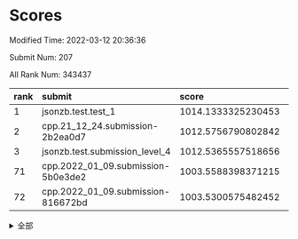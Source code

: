 # Scores

Modified Time: 2022-03-12 20:36:36

Submit Num: 207

All Rank Num: 343437

| rank |               submit               |       score        |       sigma        | pk_num |
| :--- | :--------------------------------- | :----------------- | :----------------- | :----- |
| 1    | jsonzb.test.test_1                 | 1014.1333325230453 | 0.841015305161955  | 6639   |
| 2    | cpp.21_12_24.submission-2b2ea0d7   | 1012.5756790802842 | 0.804981846662583  | 6634   |
| 3    | jsonzb.test.submission_level_4     | 1012.5365557518656 | 0.8116404545740228 | 6633   |
| 71   | cpp.2022_01_09.submission-5b0e3de2 | 1003.5588398371215 | 0.7228034617355291 | 6632   |
| 72   | cpp.2022_01_09.submission-816672bd | 1003.5300575482452 | 0.710971505262071  | 6634   |


<details>
<summary>全部</summary>

| rank |                 submit                 |       score        |       sigma        | pk_num |
| :--- | :------------------------------------- | :----------------- | :----------------- | :----- |
| 1    | jsonzb.test.test_1                     | 1014.1333325230453 | 0.841015305161955  | 6639   |
| 2    | cpp.21_12_24.submission-2b2ea0d7       | 1012.5756790802842 | 0.804981846662583  | 6634   |
| 3    | jsonzb.test.submission_level_4         | 1012.5365557518656 | 0.8116404545740228 | 6633   |
| 4    | gobigger.level_3.submission_level_3_42 | 1012.484879549435  | 0.811165942800505  | 6637   |
| 5    | gobigger.level_3.submission_level_3_27 | 1011.9662579111902 | 0.7880117316500741 | 6636   |
| 6    | gobigger.level_3.submission_level_3_10 | 1011.4622275536199 | 0.7823836011076019 | 6640   |
| 7    | gobigger.level_3.submission_level_3_15 | 1011.2927622003868 | 0.765326467861892  | 6637   |
| 8    | gobigger.level_3.submission_level_3_36 | 1011.1795773256899 | 0.7500885846241317 | 6638   |
| 9    | gobigger.level_3.submission_level_3_30 | 1010.9718507060818 | 0.7794897028214054 | 6638   |
| 10   | gobigger.level_3.submission_level_3_3  | 1010.9518137649535 | 0.7763551646143587 | 6631   |
| 11   | gobigger.level_3.submission_level_3_18 | 1010.791789129415  | 0.7755964393553055 | 6639   |
| 12   | gobigger.level_3.submission_level_3_19 | 1010.6675160331008 | 0.7771527737404128 | 6645   |
| 13   | gobigger.level_3.submission_level_3_21 | 1010.6293831010381 | 0.770072629763886  | 6638   |
| 14   | gobigger.level_3.submission_level_3_16 | 1010.5628830598191 | 0.7719735190629988 | 6637   |
| 15   | gobigger.level_3.submission_level_3_9  | 1010.5007565738875 | 0.74402456812695   | 6633   |
| 16   | gobigger.level_3.submission_level_3_5  | 1010.4535340292585 | 0.7806958490506376 | 6641   |
| 17   | gobigger.level_3.submission_level_3_23 | 1010.3775597858108 | 0.7661651971770816 | 6631   |
| 18   | gobigger.level_3.submission_level_3_20 | 1010.3506487895896 | 0.7710223551981894 | 6632   |
| 19   | gobigger.level_3.submission_level_3_47 | 1010.2571935337518 | 0.7464023274869068 | 6638   |
| 20   | gobigger.level_3.submission_level_3_48 | 1010.1786305649607 | 0.7532214980938216 | 6636   |
| 21   | gobigger.level_3.submission_level_3_25 | 1010.0888314615878 | 0.7676682729063375 | 6632   |
| 22   | gobigger.level_3.submission_level_3_14 | 1010.01545183672   | 0.7743728424069001 | 6630   |
| 23   | gobigger.level_3.submission_level_3_12 | 1010.0038150022503 | 0.7547932331617544 | 6634   |
| 24   | gobigger.level_3.submission_level_3_6  | 1009.9743202899249 | 0.7490065462889071 | 6640   |
| 25   | gobigger.level_3.submission_level_3_7  | 1009.8700523221854 | 0.7580217291793501 | 6637   |
| 26   | gobigger.level_3.submission_level_3_1  | 1009.8624790884109 | 0.761296364180798  | 6640   |
| 27   | gobigger.level_3.submission_level_3_35 | 1009.8534092462952 | 0.7369533062513961 | 6636   |
| 28   | gobigger.level_3.submission_level_3_32 | 1009.8235573535651 | 0.7732732072282511 | 6636   |
| 29   | gobigger.level_3.submission_level_3_41 | 1009.7754967519611 | 0.7769154043961171 | 6637   |
| 30   | gobigger.level_3.submission_level_3_4  | 1009.7615550329444 | 0.7476329451505104 | 6638   |
| 31   | gobigger.level_3.submission_level_3_26 | 1009.74045264739   | 0.7557484807695463 | 6636   |
| 32   | gobigger.level_3.submission_level_3_13 | 1009.7025821595942 | 0.7541568877796309 | 6639   |
| 33   | gobigger.level_3.submission_level_3_43 | 1009.5749612398447 | 0.7601880234408169 | 6635   |
| 34   | gobigger.level_3.submission_level_3_34 | 1009.5730566208149 | 0.7640655332536932 | 6638   |
| 35   | gobigger.level_3.submission_level_3_0  | 1009.4333027697392 | 0.7735412703633314 | 6635   |
| 36   | gobigger.level_3.submission_level_3_11 | 1009.4202541739736 | 0.7490008417269914 | 6639   |
| 37   | gobigger.level_3.submission_level_3_29 | 1009.408756074051  | 0.7635155979573868 | 6635   |
| 38   | gobigger.level_3.submission_level_3_31 | 1009.3657489966523 | 0.7548767791747186 | 6636   |
| 39   | gobigger.level_3.submission_level_3_22 | 1009.3540947044677 | 0.7515082256128734 | 6632   |
| 40   | gobigger.level_3.submission_level_3_24 | 1009.305447084401  | 0.7676747067719772 | 6643   |
| 41   | gobigger.level_3.submission_level_3_40 | 1009.2663389098503 | 0.7674281398516888 | 6641   |
| 42   | gobigger.level_3.submission_level_3_2  | 1009.2215276375005 | 0.738135285827655  | 6634   |
| 43   | gobigger.level_3.submission_level_3_39 | 1009.1909343862758 | 0.7674284213788243 | 6633   |
| 44   | gobigger.level_3.submission_level_3_38 | 1009.1718771246849 | 0.7523540476353521 | 6638   |
| 45   | gobigger.level_3.submission_level_3_17 | 1009.1298056483025 | 0.760467236535376  | 6637   |
| 46   | gobigger.level_3.submission_level_3_49 | 1009.0422415041542 | 0.7491901858936015 | 6634   |
| 47   | gobigger.level_3.submission_level_3_28 | 1008.9944955159696 | 0.7549693903361709 | 6638   |
| 48   | gobigger.level_3.submission_level_3_46 | 1008.9614790950538 | 0.7396318049598443 | 6635   |
| 49   | gobigger.level_3.submission_level_3_44 | 1008.8112728774403 | 0.7511934388026947 | 6639   |
| 50   | gobigger.level_3.submission_level_3_37 | 1008.6178218318261 | 0.7601891918577505 | 6637   |
| 51   | gobigger.level_3.submission_level_3_8  | 1008.5285228850187 | 0.7505522203761934 | 6637   |
| 52   | gobigger.level_3.submission_level_3_33 | 1008.4207666920945 | 0.7375353193010156 | 6640   |
| 53   | gobigger.level_3.submission_level_3_45 | 1008.1179358424778 | 0.7510501800133891 | 6635   |
| 54   | gobigger.level_1.submission_level_1_48 | 1004.404216826361  | 0.7128541897182818 | 6634   |
| 55   | gobigger.level_1.submission_level_1_42 | 1004.349027383016  | 0.714319737645853  | 6636   |
| 56   | gobigger.level_1.submission_level_1_0  | 1004.2120288575328 | 0.7180762682494433 | 6641   |
| 57   | gobigger.level_1.submission_level_1_31 | 1004.1992716877699 | 0.7176332584920523 | 6634   |
| 58   | gobigger.level_1.submission_level_1_6  | 1004.1284434566641 | 0.7350323305364788 | 6638   |
| 59   | gobigger.level_1.submission_level_1_32 | 1004.0016982556606 | 0.7199330397523681 | 6636   |
| 60   | gobigger.level_1.submission_level_1_44 | 1003.9176527672179 | 0.722890166660183  | 6634   |
| 61   | gobigger.level_1.submission_level_1_1  | 1003.8711186201463 | 0.7101495617106156 | 6632   |
| 62   | gobigger.level_1.submission_level_1_46 | 1003.8601621127824 | 0.720207348312349  | 6632   |
| 63   | gobigger.level_1.submission_level_1_39 | 1003.8420756776014 | 0.7137424043563084 | 6637   |
| 64   | gobigger.level_1.submission_level_1_29 | 1003.7942541282414 | 0.7203413490002747 | 6633   |
| 65   | gobigger.level_1.submission_level_1_49 | 1003.7131904947336 | 0.7159805240682181 | 6633   |
| 66   | gobigger.level_1.submission_level_1_36 | 1003.7062394350162 | 0.7173289862178264 | 6637   |
| 67   | gobigger.level_1.submission_level_1_37 | 1003.6807301745727 | 0.7182493308107412 | 6639   |
| 68   | gobigger.level_1.submission_level_1_30 | 1003.6499013752477 | 0.7302841544838975 | 6643   |
| 69   | gobigger.level_1.submission_level_1_45 | 1003.6311716584586 | 0.7220735889336456 | 6635   |
| 70   | gobigger.level_1.submission_level_1_19 | 1003.6069590170265 | 0.7142624426511179 | 6633   |
| 71   | cpp.2022_01_09.submission-5b0e3de2     | 1003.5588398371215 | 0.7228034617355291 | 6632   |
| 72   | cpp.2022_01_09.submission-816672bd     | 1003.5300575482452 | 0.710971505262071  | 6634   |
| 73   | gobigger.level_1.submission_level_1_26 | 1003.505930580379  | 0.7275326930048479 | 6633   |
| 74   | gobigger.level_1.submission_level_1_11 | 1003.4867849586054 | 0.7172461851468638 | 6639   |
| 75   | gobigger.level_1.submission_level_1_3  | 1003.4778102953159 | 0.7197298540811967 | 6636   |
| 76   | gobigger.level_1.submission_level_1_21 | 1003.457401381648  | 0.7182055697404105 | 6636   |
| 77   | gobigger.level_1.submission_level_1_16 | 1003.4564005121163 | 0.7191514378762079 | 6631   |
| 78   | gobigger.level_1.submission_level_1_33 | 1003.4187216619416 | 0.7187111018553726 | 6630   |
| 79   | gobigger.level_1.submission_level_1_35 | 1003.3616912601352 | 0.7056416006323061 | 6636   |
| 80   | gobigger.level_1.submission_level_1_2  | 1003.3290588605461 | 0.7098941663777009 | 6638   |
| 81   | gobigger.level_1.submission_level_1_34 | 1003.3284950789155 | 0.710785127979585  | 6634   |
| 82   | gobigger.level_1.submission_level_1_13 | 1003.3135270305336 | 0.6996726350466429 | 6638   |
| 83   | gobigger.level_1.submission_level_1_15 | 1003.3075456569192 | 0.7107820661337596 | 6637   |
| 84   | gobigger.level_1.submission_level_1_12 | 1003.2273708542031 | 0.7131757306832534 | 6640   |
| 85   | gobigger.level_1.submission_level_1_4  | 1003.2245137356449 | 0.7118267408103011 | 6640   |
| 86   | gobigger.level_1.submission_level_1_18 | 1003.2135280209717 | 0.7213559989632661 | 6637   |
| 87   | gobigger.level_1.submission_level_1_7  | 1003.2026310780168 | 0.7066980028487969 | 6638   |
| 88   | gobigger.level_1.submission_level_1_41 | 1003.1620539836457 | 0.7168204400934075 | 6636   |
| 89   | gobigger.level_1.submission_level_1_22 | 1003.1180830273231 | 0.7036424526110989 | 6629   |
| 90   | gobigger.level_1.submission_level_1_23 | 1003.1157136380998 | 0.7000637071668775 | 6635   |
| 91   | gobigger.level_1.submission_level_1_28 | 1003.0852245633054 | 0.7063512979183035 | 6639   |
| 92   | gobigger.level_1.submission_level_1_9  | 1003.042404954372  | 0.7030937912870312 | 6632   |
| 93   | gobigger.level_1.submission_level_1_14 | 1003.0396356502183 | 0.715170676259518  | 6632   |
| 94   | gobigger.level_1.submission_level_1_24 | 1002.9320356247022 | 0.709228314069656  | 6640   |
| 95   | gobigger.level_1.submission_level_1_38 | 1002.910926449835  | 0.7088390715500801 | 6641   |
| 96   | gobigger.level_1.submission_level_1_8  | 1002.8412422128124 | 0.7134632663073504 | 6638   |
| 97   | gobigger.level_1.submission_level_1_47 | 1002.8366116748314 | 0.7192356017696393 | 6639   |
| 98   | gobigger.level_1.submission_level_1_27 | 1002.7642804647497 | 0.7083822143348931 | 6633   |
| 99   | gobigger.level_1.submission_level_1_17 | 1002.7341078989424 | 0.7172761779828236 | 6633   |
| 100  | gobigger.level_1.submission_level_1_10 | 1002.693622474343  | 0.7142041002539935 | 6638   |
| 101  | gobigger.level_1.submission_level_1_43 | 1002.6883101277352 | 0.7132171645218348 | 6641   |
| 102  | gobigger.level_1.submission_level_1_25 | 1002.5485945281029 | 0.7277053035507515 | 6642   |
| 103  | gobigger.level_1.submission_level_1_40 | 1002.532938069341  | 0.7175873717870832 | 6633   |
| 104  | gobigger.level_1.submission_level_1_5  | 1002.4339870325703 | 0.7220363462042074 | 6632   |
| 105  | gobigger.level_1.submission_level_1_20 | 1002.0969735586091 | 0.7112754824072591 | 6630   |
| 106  | gobigger.random.submission_random_10   | 998.522274928196   | 0.7046918003211889 | 6634   |
| 107  | gobigger.random.submission_random_17   | 997.1463498567165  | 0.7016295465642626 | 6640   |
| 108  | gobigger.random.submission_random_35   | 997.0545644330136  | 0.7141280789153577 | 6636   |
| 109  | gobigger.random.submission_random_11   | 996.8172917768787  | 0.7029863226308307 | 6635   |
| 110  | gobigger.random.submission_random_32   | 996.6177677733679  | 0.7052877027413417 | 6629   |
| 111  | gobigger.random.submission_random_43   | 996.5320547835948  | 0.7242944979274929 | 6631   |
| 112  | gobigger.random.submission_random_34   | 996.5144877382463  | 0.7127277762842792 | 6634   |
| 113  | gobigger.random.submission_random_20   | 996.460397054438   | 0.7091257437709597 | 6636   |
| 114  | gobigger.random.submission_random_3    | 996.4516288857191  | 0.7070782845334364 | 6637   |
| 115  | gobigger.random.submission_random_39   | 996.4307309311803  | 0.7068820967589531 | 6640   |
| 116  | gobigger.random.submission_random_41   | 996.4111203749213  | 0.7132688394462574 | 6630   |
| 117  | gobigger.random.submission_random_21   | 996.409153004762   | 0.7143106481799054 | 6637   |
| 118  | gobigger.random.submission_random_31   | 996.3933594361166  | 0.7085627859262046 | 6630   |
| 119  | gobigger.random.submission_random_2    | 996.3400966573612  | 0.7079280746447338 | 6639   |
| 120  | gobigger.random.submission_random_15   | 996.3170677613244  | 0.708897009994371  | 6641   |
| 121  | gobigger.random.submission_random_18   | 996.3035842667678  | 0.7072664673637902 | 6636   |
| 122  | gobigger.random.submission_random_29   | 996.2477790831005  | 0.7017785929557656 | 6640   |
| 123  | gobigger.random.submission_random_9    | 996.2278284127284  | 0.7018645415798427 | 6636   |
| 124  | gobigger.random.submission_random_24   | 996.206315372145   | 0.7208938726250144 | 6640   |
| 125  | gobigger.random.submission_random_12   | 996.1935935245778  | 0.7059068796496534 | 6636   |
| 126  | gobigger.random.submission_random_7    | 996.1696270082961  | 0.700753022800488  | 6636   |
| 127  | gobigger.random.submission_random_6    | 996.1686760712007  | 0.7176828630090067 | 6636   |
| 128  | gobigger.random.submission_random_36   | 996.1417970202428  | 0.7220795000204313 | 6637   |
| 129  | gobigger.random.submission_random_25   | 996.0618124977428  | 0.7021294460377682 | 6633   |
| 130  | gobigger.random.submission_random_44   | 996.0223537065165  | 0.7201199778143567 | 6635   |
| 131  | gobigger.random.submission_random_30   | 995.9836771837082  | 0.7102099630390917 | 6638   |
| 132  | gobigger.random.submission_random_38   | 995.9260219986948  | 0.714650137659033  | 6636   |
| 133  | gobigger.random.submission_random_16   | 995.9242688514488  | 0.7059639399260851 | 6635   |
| 134  | gobigger.random.submission_random_45   | 995.8655866127804  | 0.7132656456985393 | 6635   |
| 135  | gobigger.random.submission_random_13   | 995.823012088824   | 0.7137996118375766 | 6636   |
| 136  | gobigger.random.submission_random_42   | 995.8133955265325  | 0.6978135386853854 | 6632   |
| 137  | gobigger.random.submission_random_49   | 995.7766406596022  | 0.7211524745366409 | 6640   |
| 138  | gobigger.random.submission_random_48   | 995.7499177501694  | 0.7069359013400011 | 6638   |
| 139  | gobigger.random.submission_random_37   | 995.7318122278301  | 0.7084897517712276 | 6635   |
| 140  | gobigger.random.submission_random_19   | 995.6796203881273  | 0.6957569689826469 | 6635   |
| 141  | gobigger.random.submission_random_40   | 995.6559024594837  | 0.7056974183761476 | 6644   |
| 142  | gobigger.random.submission_random_27   | 995.6300029273294  | 0.7057825345482577 | 6635   |
| 143  | gobigger.random.submission_random_4    | 995.6287395284613  | 0.7018084719619235 | 6641   |
| 144  | gobigger.random.submission_random_5    | 995.6114288370443  | 0.7165792601404909 | 6638   |
| 145  | gobigger.random.submission_random_47   | 995.5521154176691  | 0.7237533941422829 | 6634   |
| 146  | gobigger.random.submission_random_33   | 995.5067630244976  | 0.7176615881572976 | 6633   |
| 147  | gobigger.random.submission_random_14   | 995.4024494385449  | 0.7184743284733371 | 6640   |
| 148  | gobigger.random.submission_random_26   | 995.3794763641207  | 0.7086471314848142 | 6639   |
| 149  | gobigger.random.submission_random_46   | 995.351039408566   | 0.6955769341530773 | 6633   |
| 150  | gobigger.random.submission_random_22   | 995.1616811441286  | 0.71305241916598   | 6632   |
| 151  | gobigger.random.submission_random_8    | 994.9304142023923  | 0.7165499117028831 | 6634   |
| 152  | gobigger.random.submission_random_23   | 994.8722516470716  | 0.720801735667918  | 6638   |
| 153  | gobigger.random.submission_random_28   | 994.7023649116258  | 0.7040626182980084 | 6636   |
| 154  | gobigger.random.submission_random_0    | 994.6943171563408  | 0.7103550904290012 | 6636   |
| 155  | gobigger.random.submission_random_1    | 994.5654937051534  | 0.7068586204415103 | 6640   |
| 156  | gobigger.level_2.submission_level_2_10 | 993.8090680094728  | 0.7445775871230059 | 6644   |
| 157  | gobigger.level_2.submission_level_2_6  | 993.4098826248564  | 0.7324752257132962 | 6640   |
| 158  | gobigger.level_2.submission_level_2_8  | 993.2609796065257  | 0.755150144553725  | 6635   |
| 159  | gobigger.level_2.submission_level_2_45 | 993.1275685561471  | 0.7424067062259423 | 6634   |
| 160  | gobigger.level_2.submission_level_2_12 | 993.1213768606336  | 0.7236966763513187 | 6638   |
| 161  | gobigger.level_2.submission_level_2_9  | 993.1150094007271  | 0.7445443583268263 | 6640   |
| 162  | gobigger.level_2.submission_level_2_38 | 992.9445303116083  | 0.7281022601452779 | 6638   |
| 163  | gobigger.level_2.submission_level_2_1  | 992.9238569001159  | 0.7383900499620042 | 6637   |
| 164  | gobigger.level_2.submission_level_2_47 | 992.8860689368713  | 0.749986831034837  | 6634   |
| 165  | gobigger.level_2.submission_level_2_18 | 992.8165034708935  | 0.7412391540075948 | 6635   |
| 166  | gobigger.level_2.submission_level_2_0  | 992.7790375372094  | 0.7385700080567856 | 6639   |
| 167  | gobigger.level_2.submission_level_2_22 | 992.759162338693   | 0.7331436970581054 | 6637   |
| 168  | gobigger.level_2.submission_level_2_33 | 992.7296634065922  | 0.740461702730067  | 6636   |
| 169  | gobigger.level_2.submission_level_2_39 | 992.6794688231307  | 0.7371175865028592 | 6640   |
| 170  | gobigger.level_2.submission_level_2_42 | 992.6398886643815  | 0.7538322121709602 | 6638   |
| 171  | gobigger.level_2.submission_level_2_17 | 992.594194219087   | 0.7252728305667724 | 6640   |
| 172  | gobigger.level_2.submission_level_2_31 | 992.561193903688   | 0.7535202010901241 | 6638   |
| 173  | gobigger.level_2.submission_level_2_3  | 992.555713996961   | 0.7285870953454435 | 6638   |
| 174  | gobigger.level_2.submission_level_2_21 | 992.4590398066634  | 0.7320580179223574 | 6636   |
| 175  | gobigger.level_2.submission_level_2_43 | 992.4488118055624  | 0.7273897989532433 | 6636   |
| 176  | gobigger.level_2.submission_level_2_41 | 992.309367543295   | 0.7418136244736552 | 6636   |
| 177  | gobigger.level_2.submission_level_2_19 | 992.3039934872503  | 0.7434309698845833 | 6638   |
| 178  | gobigger.level_2.submission_level_2_2  | 992.2710291391094  | 0.7369016792228518 | 6639   |
| 179  | gobigger.level_2.submission_level_2_4  | 992.2652440272237  | 0.7423908485242792 | 6639   |
| 180  | gobigger.level_2.submission_level_2_36 | 992.2580720952468  | 0.7539366106396083 | 6634   |
| 181  | gobigger.level_2.submission_level_2_5  | 992.0040966855879  | 0.751971077981428  | 6639   |
| 182  | gobigger.level_2.submission_level_2_14 | 991.9854708065701  | 0.7559251529352738 | 6639   |
| 183  | gobigger.level_2.submission_level_2_44 | 991.9700179020695  | 0.7486061732447743 | 6641   |
| 184  | gobigger.level_2.submission_level_2_23 | 991.9644553841911  | 0.7497251035869784 | 6634   |
| 185  | gobigger.level_2.submission_level_2_26 | 991.9551112921412  | 0.7366751690643583 | 6638   |
| 186  | gobigger.level_2.submission_level_2_25 | 991.9265767925325  | 0.741502530332769  | 6633   |
| 187  | gobigger.level_2.submission_level_2_34 | 991.9235836173292  | 0.7272879470174944 | 6641   |
| 188  | gobigger.level_2.submission_level_2_16 | 991.9031505827463  | 0.7548285902923412 | 6637   |
| 189  | gobigger.level_2.submission_level_2_35 | 991.8325329929397  | 0.7602443644633003 | 6637   |
| 190  | gobigger.level_2.submission_level_2_30 | 991.7810679791784  | 0.7446280480160351 | 6639   |
| 191  | gobigger.level_2.submission_level_2_24 | 991.7728258147771  | 0.7344476064164709 | 6639   |
| 192  | gobigger.level_2.submission_level_2_11 | 991.7130616605638  | 0.7449423784738451 | 6638   |
| 193  | gobigger.level_2.submission_level_2_32 | 991.6919190814198  | 0.7401961019614863 | 6634   |
| 194  | gobigger.level_2.submission_level_2_7  | 991.6915976708351  | 0.7310615913845829 | 6635   |
| 195  | gobigger.level_2.submission_level_2_46 | 991.6244798623657  | 0.7496425542020894 | 6642   |
| 196  | gobigger.level_2.submission_level_2_48 | 991.6229280826869  | 0.7626580102830616 | 6637   |
| 197  | gobigger.level_2.submission_level_2_49 | 991.5980345537533  | 0.7602269594312386 | 6638   |
| 198  | gobigger.level_2.submission_level_2_40 | 991.4903733241242  | 0.7460054528966371 | 6632   |
| 199  | gobigger.level_2.submission_level_2_13 | 991.42751832018    | 0.7517116731094207 | 6636   |
| 200  | gobigger.level_2.submission_level_2_15 | 991.393581119948   | 0.7380980090875006 | 6640   |
| 201  | gobigger.level_2.submission_level_2_28 | 991.3851118858971  | 0.7491991907875594 | 6637   |
| 202  | gobigger.level_2.submission_level_2_27 | 991.3217414967901  | 0.7348690862966824 | 6640   |
| 203  | gobigger.level_2.submission_level_2_29 | 990.9712555541181  | 0.7534271078209468 | 6633   |
| 204  | gobigger.level_2.submission_level_2_20 | 990.8179990770244  | 0.7759393114425799 | 6637   |
| 205  | gobigger.level_2.submission_level_2_37 | 990.5061314547817  | 0.7627324970434117 | 6637   |
| 206  | gobigger.none.submission_none_1        | 977.5036427860113  | 1.3114708165909932 | 6639   |
| 207  | gobigger.none.submission_none_0        | 976.8911923454277  | 1.4127030378138847 | 6635   |

</details>
